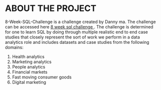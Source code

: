 # <b>ABOUT THE PROJECT</b>
8-Week-SQL-Challenge is a challenge created by Danny ma. The challenge can be accessed here <a href = "https://8weeksqlchallenge.com"> 8 week sql challenge </a>.
The challenge is determined for one to learn SQL by doing through multiple realistic end to end case studies that closely represent the sort of work we perform in a data analytics role and includes datasets and case studies from the following domains:

<ol>
<li>Health analytics</li>
<li>Marketing analytics</li>
<li>People analytics</li>
<li>Financial markets</li>
<li>Fast moving consumer goods</li>
<li>Digital marketing</li>
</ol>
